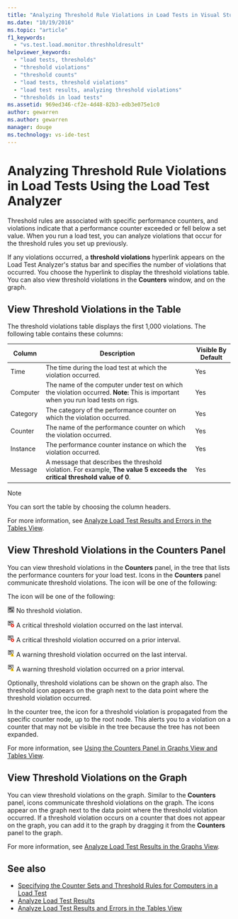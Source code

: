 ```yaml
---
title: "Analyzing Threshold Rule Violations in Load Tests in Visual Studio | Microsoft Docs"
ms.date: "10/19/2016"
ms.topic: "article"
f1_keywords:
  - "vs.test.load.monitor.threshholdresult"
helpviewer_keywords:
  - "load tests, thresholds"
  - "threshold violations"
  - "threshold counts"
  - "load tests, threshold violations"
  - "load test results, analyzing threshold violations"
  - "thresholds in load tests"
ms.assetid: 969ed346-cf2e-4d48-82b3-edb3e075e1c0
author: gewarren
ms.author: gewarren
manager: douge
ms.technology: vs-ide-test
---
```

# Analyzing Threshold Rule Violations in Load Tests Using the Load Test Analyzer

Threshold rules are associated with specific performance counters, and violations indicate that a performance counter exceeded or fell below a set value. When you run a load test, you can analyze violations that occur for the threshold rules you set up previously.

If any violations occurred, a **threshold violations** hyperlink appears on the Load Test Analyzer's status bar and specifies the number of violations that occurred. You choose the hyperlink to display the threshold violations table. You can also view threshold violations in the **Counters** window, and on the graph.

## View Threshold Violations in the Table

 The threshold violations table displays the first 1,000 violations. The following table contains these columns:

|Column|Description|Visible By Default|
|------------|-----------------|------------------------|
|Time|The time during the load test at which the violation occurred.|Yes|
|Computer|The name of the computer under test on which the violation occurred. **Note:**  This is important when you run load tests on rigs.|Yes|
|Category|The category of the performance counter on which the violation occurred.|Yes|
|Counter|The name of the performance counter on which the violation occurred.|Yes|
|Instance|The performance counter instance on which the violation occurred.|Yes|
|Message|A message that describes the threshold violation. For example, **The value 5 exceeds the critical threshold value of 0**.|Yes|

> [!NOTE]
> You can sort the table by choosing the column headers.

 For more information, see [Analyze Load Test Results and Errors in the Tables View](../test/analyze-load-test-results-and-errors-in-the-tables-view.md).

## View Threshold Violations in the Counters Panel

 You can view threshold violations in the **Counters** panel, in the tree that lists the performance counters for your load test. Icons in the **Counters** panel communicate threshold violations. The icon will be one of the following:

 The icon will be one of the following:

 ![No threshold violation](../test/media/icon_ltest_1.gif "Icon_LTest_1") No threshold violation.

 ![A critical threshold violation on last interval](../test/media/icon_ltest_2.gif "Icon_LTest_2") A critical threshold violation occurred on the last interval.

 ![A critical threshold violation on a prior interval](../test/media/icon_ltest_3.gif "Icon_LTest_3") A critical threshold violation occurred on a prior interval.

 ![A warning threshold violation on the last interval](../test/media/icon_ltest_4.gif "Icon_LTest_4") A warning threshold violation occurred on the last interval.

 ![A warning threshold violation on a prior interval](../test/media/icon_ltest_5.gif "Icon_LTest_5") A warning threshold violation occurred on a prior interval.

 Optionally, threshold violations can be shown on the graph also. The threshold icon appears on the graph next to the data point where the threshold violation occurred.

 In the counter tree, the icon for a threshold violation is propagated from the specific counter node, up to the root node. This alerts you to a violation on a counter that may not be visible in the tree because the tree has not been expanded.

 For more information, see [Using the Counters Panel in Graphs View and Tables View](../test/counters-panel-in-load-test-analyzer.md).

## View Threshold Violations on the Graph

 You can view threshold violations on the graph. Similar to the **Counters** panel, icons communicate threshold violations on the graph. The icons appear on the graph next to the data point where the threshold violation occurred. If a threshold violation occurs on a counter that does not appear on the graph, you can add it to the graph by dragging it from the **Counters** panel to the graph.

 For more information, see [Analyze Load Test Results in the Graphs View](../test/analyze-load-test-results-in-the-graphs-view.md).

## See also

- [Specifying the Counter Sets and Threshold Rules for Computers in a Load Test](../test/specify-counter-sets-and-threshold-rules-for-load-testing.md)
- [Analyze Load Test Results](../test/analyze-load-test-results-using-the-load-test-analyzer.md)
- [Analyze Load Test Results and Errors in the Tables View](../test/analyze-load-test-results-and-errors-in-the-tables-view.md)